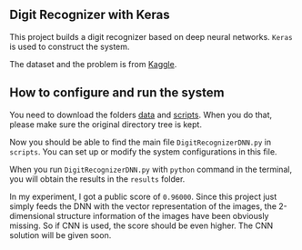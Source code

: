 ## Digit Recognizer with Keras
This project builds a digit recognizer based on deep neural networks. `Keras` is used to construct the system. 

The dataset and the problem is from [Kaggle](https://www.kaggle.com/c/digit-recognizer).

## How to configure and run the system
You need to download the folders [data](https://github.com/JupiterEthan/Digit-Recognizer-with-Keras/tree/master/data) and [scripts](https://github.com/JupiterEthan/Digit-Recognizer-with-Keras/tree/master/scripts). When you do that, please make sure the original directory tree is kept.

Now you should be able to find the main file `DigitRecognizerDNN.py` in `scripts`. You can set up or modify the system configurations in this file.

When you run `DigitRecognizerDNN.py` with `python` command in the terminal, you will obtain the results in the `results` folder.

In my experiment, I got a public score of `0.96000`. Since this project just simply feeds the DNN with the vector representation of the images, the 2-dimensional structure information of the images have been obviously missing. So if CNN is used, the score should be even higher. The CNN solution will be given soon.

